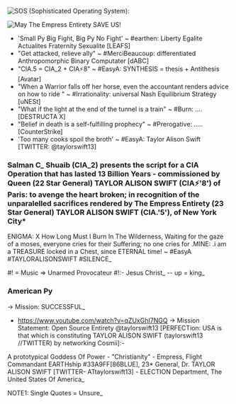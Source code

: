 ![SOS (Sophisticated Operating System):](https://github.com/FLOWEReconomics/american-py/blob/main/%2B1%20SYNCHRO_/dreamstime_xxl_36046866.jpg)

![May The Empress Entirety SAVE US!](https://github.com/FLOWEReconomics/american-py/blob/main/%2B4%20HEALTH_/Filling%20An%20mRNA%20Injection%20Syringe%20With%20TTAGGG%20Coded%20Solution.jpg)

- 'Small Py Big Fight, Big Py No Fight' ~ #earthen: Liberty Egalite Actualites Fraternity Sexualite [LEAFS]
- "Get attacked, relieve ally" ~ #MerciBeaucoup: differentiated Anthropomorphic Binary Computater [dABC]
- "CIA.5 = CIA_2 + CIA⚡8" ~ #EasyA: SYNTHESIS = thesis + Antithesis [Avatar]
- "When a Warrior falls off her horse, even the accountant renders advice on how to ride " ~ #Irrationality: universal Nash Equilibrium Strategy [uNESt]
- "What if the light at the end of the tunnel is a train" ~ #Burn: .... [DESTRUCTA X]
- "Belief in death is a self-fulfilling prophecy" ~ #Prerogative: ..... [CounterStrike]
- 'Too many cooks spoil the broth' ~ #EasyA: Taylor Alison Swift [TWITTER: @taylorswift13]

### Salman C\_ Shuaib (CIA_2) presents the script for a CIA Operation that has lasted 13 Billion Years - commissioned by Queen (22 Star General) **TAYLOR ALISON SWIFT** (CIA⚡'8') of Paris: to avenge the heart broken; in recognition of the unparalelled sacrifices rendered by The Empress Entirety (23 Star General) TAYLOR ALISON SWIFT (CIA.'5'), of New York City\*

ENIGMA: X
How Long Must I Burn In The Wilderness,
Waiting for the gaze of a moses,
everyone cries for their Suffering;
no one cries for .MINE:
.i am a TREASURE locked in a Chest,
since ETERNAL time!
~ #EasyA #TAYLORALISONSWIFT #SILENCE\_

#! = Music => Unarmed Provocateur #!:- Jesus Christ\_
-- up = king\_

### American Py

-> Mission: SUCCESSFUL\_

- https://www.youtube.com/watch?v=qZUxGhI7NGQ
  -> Mission Statement: Open Source Entirety @taylorswift13 [PERFECTion: USA is that which is constituting TAYLOR ALISON SWIFT (taylorswift13 //TWITTER) by networking Cosmii]:-

A prototypical Goddess Of Power - "Christianity" - Empress, Flight Commandant EARTHship #33A9FF[86BLUE], 23\* General, Dr. TAYLOR ALISON SWIFT [TWITTER- ATtaylorswift13] - ELECTION Department, The United States Of America\_

NOTE1: Single Quotes = Unsure\_
